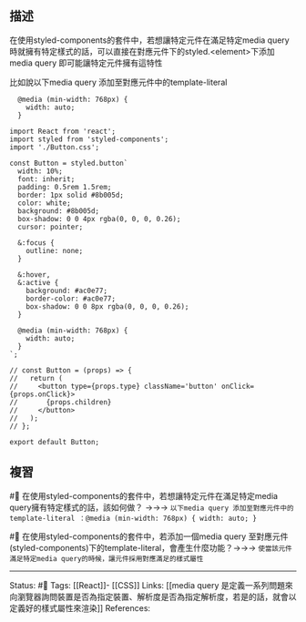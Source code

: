 ## 描述
在使用styled-components的套件中，若想讓特定元件在滿足特定media query時就擁有特定樣式的話，可以直接在對應元件下的styled.\<element\>下添加media query 即可能讓特定元件擁有這特性

比如說以下media query 添加至對應元件中的template-literal
```
  @media (min-width: 768px) {
    width: auto;
  }
```



```
import React from 'react';
import styled from 'styled-components';
import './Button.css';

const Button = styled.button`
  width: 10%;
  font: inherit;
  padding: 0.5rem 1.5rem;
  border: 1px solid #8b005d;
  color: white;
  background: #8b005d;
  box-shadow: 0 0 4px rgba(0, 0, 0, 0.26);
  cursor: pointer;

  &:focus {
    outline: none;
  }

  &:hover,
  &:active {
    background: #ac0e77;
    border-color: #ac0e77;
    box-shadow: 0 0 8px rgba(0, 0, 0, 0.26);
  }

  @media (min-width: 768px) {
    width: auto;
  }
`;

// const Button = (props) => {
//   return (
//     <button type={props.type} className='button' onClick={props.onClick}>
//       {props.children}
//     </button>
//   );
// };

export default Button;

```

## 複習

#🧠 在使用styled-components的套件中，若想讓特定元件在滿足特定media query擁有特定樣式的話，該如何做？ ->->-> `以下media query 添加至對應元件中的template-literal ：@media (min-width: 768px) { width: auto; } `
<!--SR:!2023-02-04,39,230-->

#🧠 在使用styled-components的套件中，若添加一個media query 至對應元件(styled-components)下的template-literal，會產生什麼功能？->->-> `使當該元件滿足特定media query的時候，讓元件採用對應滿足的樣式屬性`
<!--SR:!2022-12-28,74,250-->


---
Status: #🌱 
Tags:
[[React]]- [[CSS]]
Links:
[[media query 是定義一系列問題來向瀏覽器詢問裝置是否為指定裝置、解析度是否為指定解析度，若是的話，就會以定義好的樣式屬性來渲染]]
References: